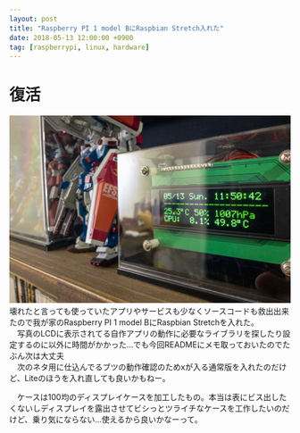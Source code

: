 ```yaml
---
layout: post
title: "Raspberry PI 1 model BにRaspbian Stretch入れた"
date: 2018-05-13 12:00:00 +0900
tag: [raspberrypi, linux, hardware]
---
```


# 復活
![我が家のRaspberry PI 1 model B](/assets/photos/20180513-APC0419.jpg)
　壊れたと言っても使っていたアプリやサービスも少なくソースコードも救出出来たので我が家のRaspberry PI 1 model BにRaspbian Stretchを入れた。  
　写真のLCDに表示されてる自作アプリの動作に必要なライブラリを探したり設定するのに以外に時間がかかった…でも今回READMEにメモ取っておいたのでたぶん次は大丈夫  
　次のネタ用に仕込んでるブツの動作確認のためxが入る通常版を入れたのだけど、Liteのほうを入れ直しても良いかもねー。  

　ケースは100均のディスプレイケースを加工したもの。本当は表にビス出したくないしディスプレイを露出させてビシっとツライチなケースを工作したいのだけど、乗り気にならない…使えるから良いかなーって。
